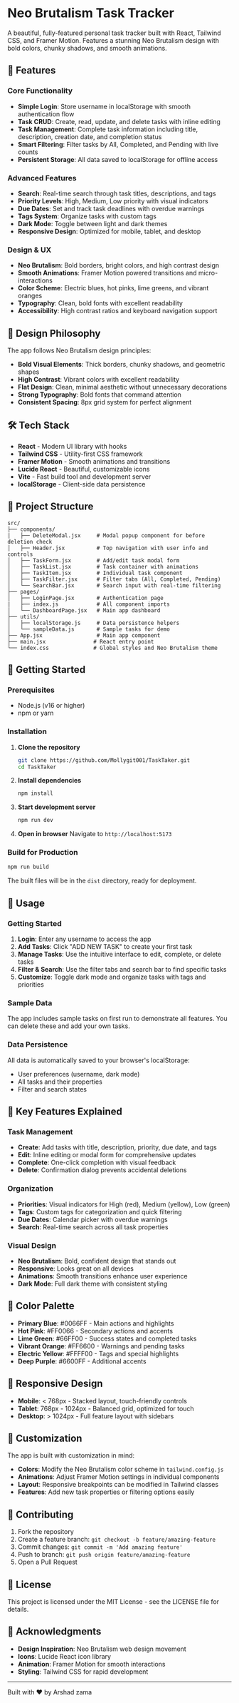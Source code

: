 # Neo Brutalism Task Tracker

A beautiful, fully-featured personal task tracker built with React, Tailwind CSS, and Framer Motion. Features a stunning Neo Brutalism design with bold colors, chunky shadows, and smooth animations.

## 🚀 Features

### Core Functionality
- **Simple Login**: Store username in localStorage with smooth authentication flow
- **Task CRUD**: Create, read, update, and delete tasks with inline editing
- **Task Management**: Complete task information including title, description, creation date, and completion status
- **Smart Filtering**: Filter tasks by All, Completed, and Pending with live counts
- **Persistent Storage**: All data saved to localStorage for offline access

### Advanced Features
- **Search**: Real-time search through task titles, descriptions, and tags
- **Priority Levels**: High, Medium, Low priority with visual indicators
- **Due Dates**: Set and track task deadlines with overdue warnings
- **Tags System**: Organize tasks with custom tags
- **Dark Mode**: Toggle between light and dark themes
- **Responsive Design**: Optimized for mobile, tablet, and desktop

### Design & UX
- **Neo Brutalism**: Bold borders, bright colors, and high contrast design
- **Smooth Animations**: Framer Motion powered transitions and micro-interactions
- **Color Scheme**: Electric blues, hot pinks, lime greens, and vibrant oranges
- **Typography**: Clean, bold fonts with excellent readability
- **Accessibility**: High contrast ratios and keyboard navigation support

## 🎨 Design Philosophy

The app follows Neo Brutalism design principles:
- **Bold Visual Elements**: Thick borders, chunky shadows, and geometric shapes
- **High Contrast**: Vibrant colors with excellent readability
- **Flat Design**: Clean, minimal aesthetic without unnecessary decorations
- **Strong Typography**: Bold fonts that command attention
- **Consistent Spacing**: 8px grid system for perfect alignment

## 🛠️ Tech Stack

- **React** - Modern UI library with hooks
- **Tailwind CSS** - Utility-first CSS framework
- **Framer Motion** - Smooth animations and transitions
- **Lucide React** - Beautiful, customizable icons
- **Vite** - Fast build tool and development server
- **localStorage** - Client-side data persistence

## 📁 Project Structure

```
src/
├── components/
|   ├── DeleteModal.jsx     # Modal popup component for before deletion check
│   ├── Header.jsx          # Top navigation with user info and controls
│   ├── TaskForm.jsx        # Add/edit task modal form
│   ├── TaskList.jsx        # Task container with animations
│   ├── TaskItem.jsx        # Individual task component
│   ├── TaskFilter.jsx      # Filter tabs (All, Completed, Pending)
│   └── SearchBar.jsx       # Search input with real-time filtering
├── pages/
│   ├── LoginPage.jsx       # Authentication page
|   ├── index.js            # All component imports
│   └── DashboardPage.jsx   # Main app dashboard
├── utils/
│   ├── localStorage.js     # Data persistence helpers
│   └── sampleData.js       # Sample tasks for demo
├── App.jsx                 # Main app component
├── main.jsx               # React entry point
└── index.css              # Global styles and Neo Brutalism theme
```

## 🚦 Getting Started

### Prerequisites
- Node.js (v16 or higher)
- npm or yarn

### Installation

1. **Clone the repository**
   ```bash
   git clone https://github.com/Mollygit001/TaskTaker.git
   cd TaskTaker
   ```

2. **Install dependencies**
   ```bash
   npm install
   ```

3. **Start development server**
   ```bash
   npm run dev
   ```

4. **Open in browser**
   Navigate to `http://localhost:5173`

### Build for Production

```bash
npm run build
```

The built files will be in the `dist` directory, ready for deployment.

## 🎯 Usage

### Getting Started
1. **Login**: Enter any username to access the app
2. **Add Tasks**: Click "ADD NEW TASK" to create your first task
3. **Manage Tasks**: Use the intuitive interface to edit, complete, or delete tasks
4. **Filter & Search**: Use the filter tabs and search bar to find specific tasks
5. **Customize**: Toggle dark mode and organize tasks with tags and priorities

### Sample Data
The app includes sample tasks on first run to demonstrate all features. You can delete these and add your own tasks.

### Data Persistence
All data is automatically saved to your browser's localStorage:
- User preferences (username, dark mode)
- All tasks and their properties
- Filter and search states

## 🌟 Key Features Explained

### Task Management
- **Create**: Add tasks with title, description, priority, due date, and tags
- **Edit**: Inline editing or modal form for comprehensive updates
- **Complete**: One-click completion with visual feedback
- **Delete**: Confirmation dialog prevents accidental deletions

### Organization
- **Priorities**: Visual indicators for High (red), Medium (yellow), Low (green)
- **Tags**: Custom tags for categorization and quick filtering
- **Due Dates**: Calendar picker with overdue warnings
- **Search**: Real-time search across all task properties

### Visual Design
- **Neo Brutalism**: Bold, confident design that stands out
- **Responsive**: Looks great on all devices
- **Animations**: Smooth transitions enhance user experience
- **Dark Mode**: Full dark theme with consistent styling

## 🎨 Color Palette

- **Primary Blue**: #0066FF - Main actions and highlights
- **Hot Pink**: #FF0066 - Secondary actions and accents
- **Lime Green**: #66FF00 - Success states and completed tasks
- **Vibrant Orange**: #FF6600 - Warnings and pending tasks
- **Electric Yellow**: #FFFF00 - Tags and special highlights
- **Deep Purple**: #6600FF - Additional accents

## 📱 Responsive Design

- **Mobile**: < 768px - Stacked layout, touch-friendly controls
- **Tablet**: 768px - 1024px - Balanced grid, optimized for touch
- **Desktop**: > 1024px - Full feature layout with sidebars

## 🔧 Customization

The app is built with customization in mind:

- **Colors**: Modify the Neo Brutalism color scheme in `tailwind.config.js`
- **Animations**: Adjust Framer Motion settings in individual components
- **Layout**: Responsive breakpoints can be modified in Tailwind classes
- **Features**: Add new task properties or filtering options easily

## 🤝 Contributing

1. Fork the repository
2. Create a feature branch: `git checkout -b feature/amazing-feature`
3. Commit changes: `git commit -m 'Add amazing feature'`
4. Push to branch: `git push origin feature/amazing-feature`
5. Open a Pull Request

## 📄 License

This project is licensed under the MIT License - see the LICENSE file for details.

## 🙏 Acknowledgments

- **Design Inspiration**: Neo Brutalism web design movement
- **Icons**: Lucide React icon library
- **Animation**: Framer Motion for smooth interactions
- **Styling**: Tailwind CSS for rapid development

---

Built with ❤️ by Arshad zama